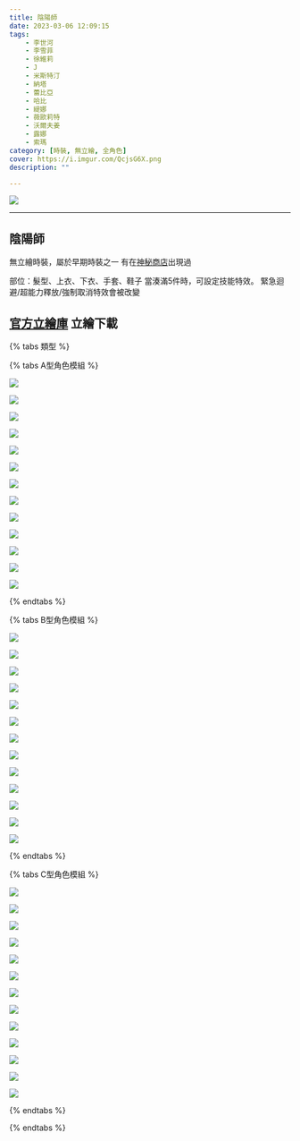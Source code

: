 ```yaml
---
title: 陰陽師
date: 2023-03-06 12:09:15
tags:
    - 李世河
    - 李雪菲
    - 徐維莉
    - J
    - 米斯特汀
    - 納塔
    - 蕾比亞
    - 哈比
    - 緹娜
    - 薇歐莉特
    - 沃爾夫姜
    - 露娜
    - 索瑪
category: [時裝, 無立繪, 全角色]
cover: https://i.imgur.com/QcjsG6X.png
description: ""

---
```


![](https://i.imgur.com/QcjsG6X.png)

---
## 陰陽師

無立繪時裝，屬於早期時裝之一
有在[神秘商店](https://connand.github.io/datasets/mystery_store/)出現過

部位：髮型、上衣、下衣、手套、鞋子
當湊滿5件時，可設定技能特效。
緊急迴避/超能力釋放/強制取消特效會被改變


[官方立繪庫](https://closers.nexon.com/Pds/FanSiteKit)
立繪下載
---

{% tabs 類型 %}
<!-- tab 模組A型-->
{% tabs A型角色模組 %}
<!-- tab 李世河(Seha)-->
[![](https://i.imgur.com/FBz7ynI.png)](https://i.imgur.com/FBz7ynI.png)
<!-- endtab -->
<!-- tab 李雪菲(Seulbi)-->
[![](https://i.imgur.com/pjURv9P.png)](https://i.imgur.com/pjURv9P.png)
<!-- endtab -->
<!-- tab 徐維莉(Yuri)-->
[![](https://i.imgur.com/T8ShvUa.png)](https://i.imgur.com/T8ShvUa.png)
<!-- endtab -->
<!-- tab J-->
[![](https://i.imgur.com/a44VvNs.png)](https://i.imgur.com/a44VvNs.png)
<!-- endtab -->
<!-- tab 米斯特汀(Tein)-->
[![](https://i.imgur.com/7Q3tz9d.png)](https://i.imgur.com/7Q3tz9d.png)
<!-- endtab -->
<!-- tab 納塔(Nata)-->
[![](https://i.imgur.com/qWoCnaJ.png)](https://i.imgur.com/qWoCnaJ.png)
<!-- endtab -->
<!-- tab 蕾比雅(Levia)-->
[![](https://i.imgur.com/S4YS8po.png)](https://i.imgur.com/S4YS8po.png)
<!-- endtab -->
<!-- tab 哈比(Harpy)-->
[![](https://i.imgur.com/SHBFOax.png)](https://i.imgur.com/SHBFOax.png)
<!-- endtab -->
<!-- tab 緹娜(Tina)-->
[![](https://i.imgur.com/coGVy0y.png)](https://i.imgur.com/coGVy0y.png)
<!-- endtab -->
<!-- tab 薇歐莉特(Violet)-->
[![](https://i.imgur.com/oMUgQAl.png)](https://i.imgur.com/oMUgQAl.png)
<!-- endtab -->
<!-- tab 沃爾夫姜(Wolfgang)-->
[![](https://i.imgur.com/qP8LcQr.png)](https://i.imgur.com/qP8LcQr.png)
<!-- endtab -->
<!-- tab 露娜(Luna)-->
[![](https://i.imgur.com/zsPnJiP.png)](https://i.imgur.com/zsPnJiP.png)
<!-- endtab -->
<!-- tab 索瑪(Soma)-->
[![](https://i.imgur.com/P875nCc.png)](https://i.imgur.com/P875nCc.png)
<!-- endtab -->
{% endtabs %}
<!-- endtab -->

<!-- tab 模組B型-->
{% tabs B型角色模組 %}
<!-- tab 李世河(Seha)-->
[![](https://i.imgur.com/aqwKRJe.png)](https://i.imgur.com/aqwKRJe.png)
<!-- endtab -->
<!-- tab 李雪菲(Seulbi)-->
[![](https://i.imgur.com/i2L9GPg.png)](https://i.imgur.com/i2L9GPg.png)
<!-- endtab -->
<!-- tab 徐維莉(Yuri)-->
[![](https://i.imgur.com/jJsqmOq.png)](https://i.imgur.com/jJsqmOq.png)
<!-- endtab -->
<!-- tab J-->
[![](https://i.imgur.com/fQvgBRj.png)](https://i.imgur.com/fQvgBRj.png)
<!-- endtab -->
<!-- tab 米斯特汀(Tein)-->
[![](https://i.imgur.com/JCY2wgz.png)](https://i.imgur.com/JCY2wgz.png)
<!-- endtab -->
<!-- tab 納塔(Nata)-->
[![](https://i.imgur.com/phpNwft.png)](https://i.imgur.com/phpNwft.png)
<!-- endtab -->
<!-- tab 蕾比雅(Levia)-->
[![](https://i.imgur.com/xWyBNr9.png)](https://i.imgur.com/xWyBNr9.png)
<!-- endtab -->
<!-- tab 哈比(Harpy)-->
[![](https://i.imgur.com/ME0AFkU.png)](https://i.imgur.com/ME0AFkU.png)
<!-- endtab -->
<!-- tab 緹娜(Tina)-->
[![](https://i.imgur.com/GQUH891.png)](https://i.imgur.com/GQUH891.png)
<!-- endtab -->
<!-- tab 薇歐莉特(Violet)-->
[![](https://i.imgur.com/OsozxJ2.png)](https://i.imgur.com/OsozxJ2.png)
<!-- endtab -->
<!-- tab 沃爾夫姜(Wolfgang)-->
[![](https://i.imgur.com/OvNIBDd.png)](https://i.imgur.com/OvNIBDd.png)
<!-- endtab -->
<!-- tab 露娜(Luna)-->
[![](https://i.imgur.com/JU04q9W.png)](https://i.imgur.com/JU04q9W.png)
<!-- endtab -->
<!-- tab 索瑪(Soma)-->
[![](https://i.imgur.com/DvQc9a0.png)](https://i.imgur.com/DvQc9a0.png)
<!-- endtab -->
{% endtabs %}
<!-- endtab -->

<!-- tab 模組C型-->
{% tabs C型角色模組 %}
<!-- tab 李世河(Seha)-->
[![](https://i.imgur.com/XIgdbmk.png)](https://i.imgur.com/XIgdbmk.png)
<!-- endtab -->
<!-- tab 李雪菲(Seulbi)-->
[![](https://i.imgur.com/Nq430SW.png)](https://i.imgur.com/Nq430SW.png)
<!-- endtab -->
<!-- tab 徐維莉(Yuri)-->
[![](https://i.imgur.com/8XSuQJO.png)](https://i.imgur.com/8XSuQJO.png)
<!-- endtab -->
<!-- tab J-->
[![](https://i.imgur.com/K1OK5pT.png)](https://i.imgur.com/K1OK5pT.png)
<!-- endtab -->
<!-- tab 米斯特汀(Tein)-->
[![](https://i.imgur.com/EYpGecw.png)](https://i.imgur.com/EYpGecw.png)
<!-- endtab -->
<!-- tab 納塔(Nata)-->
[![](https://i.imgur.com/rXgL1yt.png)](https://i.imgur.com/rXgL1yt.png)
<!-- endtab -->
<!-- tab 蕾比雅(Levia)-->
[![](https://i.imgur.com/90RRmQ1.png)](https://i.imgur.com/90RRmQ1.png)
<!-- endtab -->
<!-- tab 哈比(Harpy)-->
[![](https://i.imgur.com/nRhRQff.png)](https://i.imgur.com/nRhRQff.png)
<!-- endtab -->
<!-- tab 緹娜(Tina)-->
[![](https://i.imgur.com/B9KPfPW.png)](https://i.imgur.com/B9KPfPW.png)
<!-- endtab -->
<!-- tab 薇歐莉特(Violet)-->
[![](https://i.imgur.com/wFa2gdp.png)](https://i.imgur.com/wFa2gdp.png)
<!-- endtab -->
<!-- tab 沃爾夫姜(Wolfgang)-->
[![](https://i.imgur.com/yCZt979.png)](https://i.imgur.com/yCZt979.png)
<!-- endtab -->
<!-- tab 露娜(Luna)-->
[![](https://i.imgur.com/OcfPZkZ.png)](https://i.imgur.com/OcfPZkZ.png)
<!-- endtab -->
<!-- tab 索瑪(Soma)-->
[![](https://i.imgur.com/c6q9UpN.png)](https://i.imgur.com/c6q9UpN.png)
<!-- endtab -->
{% endtabs %}
<!-- endtab -->

{% endtabs %}
